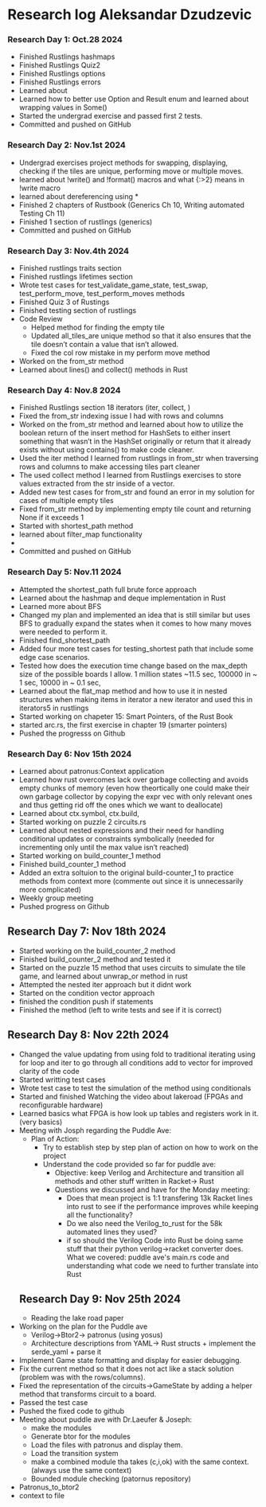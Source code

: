 # Research log Aleksandar Dzudzevic

### Research Day 1: Oct.28 2024

- Finished Rustlings hashmaps
- Finished Rustlings Quiz2
- Finished Rustlings options
- Finished Rustlings errors
- Learned about
- Learned how to better use Option and Result enum and learned about wrapping values in Some()
- Started the undergrad exercise and passed first 2 tests.
- Committed and pushed on GitHub

### Research Day 2: Nov.1st 2024

- Undergrad exercises project methods for swapping, displaying, checking if the tiles are unique, performing move or multiple moves.
- learned about !write() and !format() macros and what {:>2} means in !write macro
- learned about dereferencing using \*
- Finished 2 chapters of Rustbook (Generics Ch 10, Writing automated Testing Ch 11)
- Finished 1 section of rustlings (generics)
- Committed and pushed on GitHub

### Research Day 3: Nov.4th 2024

- Finished rustlings traits section
- Finished rustlings lifetimes section
- Wrote test cases for test_validate_game_state, test_swap, test_perform_move, test_perform_moves methods
- Finished Quiz 3 of Rustings
- Finished testing section of rustlings
- Code Review
  - Helped method for finding the empty tile
  - Updated all_tiles_are unique method so that it also ensures that the tile doesn’t contain a value that isn’t allowed.
  - Fixed the col row mistake in my perform move method
- Worked on the from_str method
- Learned about lines() and collect() methods in Rust

### Research Day 4: Nov.8 2024

- Finished Rustlings section 18 iterators (iter, collect, )
- Fixed the from_str indexing issue I had with rows and columns
- Worked on the from_str method and learned about how to utilize the boolean return of the insert method for HashSets to either insert something that wasn’t in the HashSet originally or return that it already exists without using contains() to make code cleaner.
- Used the iter method I learned from rustlings in from_str when traversing rows and columns to make accessing tiles part cleaner
- The used collect method I learned from Rustlings exercises to store values extracted from the str inside of a vector.
- Added new test cases for from_str and found an error in my solution for cases of multiple empty tiles
- Fixed from_str method by implementing empty tile count and returning None if it exceeds 1
- Started with shortest_path method
- learned about filter_map functionality
-
- Committed and pushed on GitHub

### Research Day 5: Nov.11 2024

- Attempted the shortest_path full brute force approach
- Learned about the hashmap and deque implementation in Rust
- Learned more about BFS
- Changed my plan and implemented an idea that is still similar but uses BFS to gradually expand the states when it comes to how many moves were needed to perform it.
- Finished find_shortest_path
- Added four more test cases for testing_shortest path that include some edge case scenarios.
- Tested how does the execution time change based on the max_depth size of the possible boards I allow. 1 million states ~11.5 sec, 100000 in ~ 1 sec, 10000 in ~ 0.1 sec,
- Learned about the flat_map method and how to use it in nested structures when making items in iterator a new iterator and used this in iterators5 in rustlings
- Started working on chapeter 15: Smart Pointers, of the Rust Book
- started arc.rs, the first exercise in chapter 19 (smarter pointers)
- Pushed the progresss on Github

### Research Day 6: Nov 15th 2024

- Learned about patronus:Context application
- Learned how rust overcomes lack over garbage collecting and avoids empty chunks of memory (even how theortically one could make their own garbage collector by copying the expr vec with only relevant ones and thus getting rid off the ones which we want to deallocate)
- Learned about ctx.symbol, ctx.build,
- Started working on puzzle 2 circuits.rs
- Learned about nested expressions and their need for handling conditional updates or constraints symbolically (needed for incrementing only until the max value isn’t reached)
- Started working on build_counter_1 method
- Finished build_counter_1 method
- Added an extra soltuion to the original build-counter_1 to practice methods from context more (commente out since it is unnecessarily more complicated)
- Weekly group meeting
- Pushed progress on Github

## Research Day 7: Nov 18th 2024

- Started working on the build_counter_2 method
- Finished build_counter_2 method and tested it
- Started on the puzzle 15 method that uses circuits to simulate the tile game, and learned about unwrap_or method in rust
- Attempted the nested iter approach but it didnt work
- Started on the condition vector approach
- finished the condition push if statements
- Finished the method (left to write tests and see if it is correct)

## Research Day 8: Nov 22th 2024

- Changed the value updating from using fold to traditional iterating using for loop and iter to go through all conditions add to vector for improved clarity of the code
- Started writting test cases
- Wrote test case to test the simulation of the method using conditionals
- Started and finished Watching the video about lakeroad (FPGAs and reconfigurable hardware)
- Learned basics what FPGA is how look up tables and registers work in it. (very basics)
- Meeting with Josph regarding the Puddle Ave:
  - Plan of Action:
    - Try to establish step by step plan of action on how to work on the project
    - Understand the code provided so far for puddle ave:
      - Objective: keep Verilog and Architecture and transition all methods and other stuff written in Racket→ Rust
      - Questions we discussed and have for the Monday meeting:
        - Does that mean project is 1:1 transfering 13k Racket lines into rust to see if the performance improves while keeping all the functionality?
        - Do we also need the Verilog_to_rust for the 58k automated lines they used?
        - if so should the Verilog Code into Rust be doing same stuff that their python verilog→racket converter does.
          What we covered:
          puddle ave's main.rs code and understanding what code we need to further translate into Rust
  ## Research Day 9: Nov 25th 2024
  - Reading the lake road paper
- Working on the plan for the Puddle ave
  - Verilog→Btor2→ patronus (using yosus)
  - Architecture descriptions from YAML→ Rust structs + implement the serde_yaml + parse it
- Implement Game state formatting and display for easier debugging.
- Fix the current method so that it does not act like a stack solution (problem was with the rows/columns).
- Fixed the representation of the circuits→GameState by adding a helper method that transforms circuit to a board.
- Passed the test case
- Pushed the fixed code to github
- Meeting about puddle ave with Dr.Laeufer & Joseph:
  - make the modules
  - Generate btor for the modules
  - Load the files with patronus and display them.
  - Load the transition system
  - make a combined module tha takes (c,i,ok) with the same context. (always use the same context)
  - Bounded module checking (patornus repository)
- Patronus_to_btor2
- context to file
